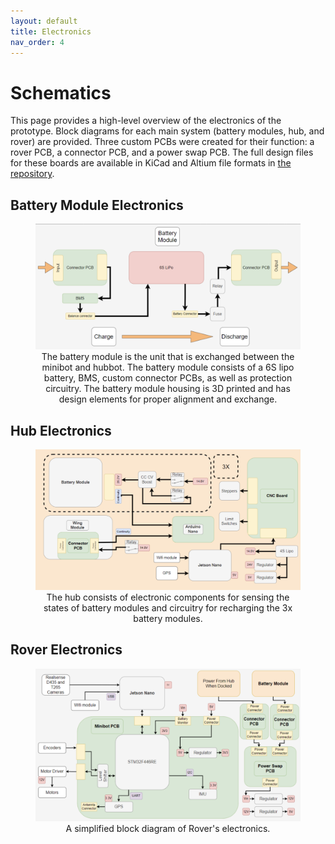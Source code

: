 ```yaml
---
layout: default
title: Electronics
nav_order: 4
---
```

<h1>Schematics</h1>

This page provides a high-level overview of the electronics of the prototype. Block diagrams for each main system (battery modules, hub, and rover) are provided. Three custom PCBs were created for their function: a rover PCB, a connector PCB, and a power swap PCB. The full design files for these boards are available in KiCad and Altium file formats in [the repository](https://github.com/RIVeR-Lab/BOOST/tree/main/electrical/Minibot_V2).

<h2>Battery Module Electronics</h2>
<div style="text-align: center;">
  <figure>
      <img src="./media/battery_module_schematic.png" alt="Battery Module Schematic">
    <figcaption>The battery module is the unit that is exchanged between the minibot and hubbot. The battery module consists of a 6S lipo battery, BMS, custom connector PCBs, as well as protection circuitry. The battery module housing is 3D printed and has design elements for proper alignment and exchange. 
    </figcaption>
  </figure>
</div>

<h2>Hub Electronics</h2>
<div style="text-align: center;">
  <figure>
      <img src="./media/hub_system_diagram.png" alt="Hub Electronics Diagram">
    <figcaption>The hub consists of electronic components for sensing the states of battery modules and circuitry for recharging the 3x battery modules.
    </figcaption>
  </figure>
</div>


<h2>Rover Electronics</h2>
<div style="text-align: center;">
  <figure>
      <img src="./media/rover_electronics.png" alt="Rover Electronics Diagram">
    <figcaption>A simplified block diagram of Rover's electronics.
    </figcaption>
  </figure>
</div>
